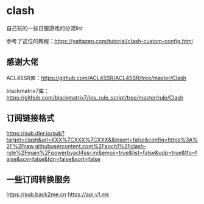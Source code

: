 # clash

自己玩的一些日服游戏的分流list

参考了这位的教程：https://yattazen.com/tutorial/clash-custom-config.html

## 感谢大佬

ACL4SSR库：https://github.com/ACL4SSR/ACL4SSR/tree/master/Clash

blackmatrix7库：https://github.com/blackmatrix7/ios_rule_script/tree/master/rule/Clash

## 订阅链接格式

https://sub.dler.io/sub?target=clash&url=XXX%7CXXX%7CXXX&&insert=false&config=https%3A%2F%2Fraw.githubusercontent.com%2Faoch1%2Fclash-rule%2Fmain%2Fpowerbyacl4ssr.ini&emoji=true&list=false&udp=true&tfo=false&scv=false&fdn=false&sort=false

## 一些订阅转换服务
https://sub.back2me.cn
https://api.v1.mk
